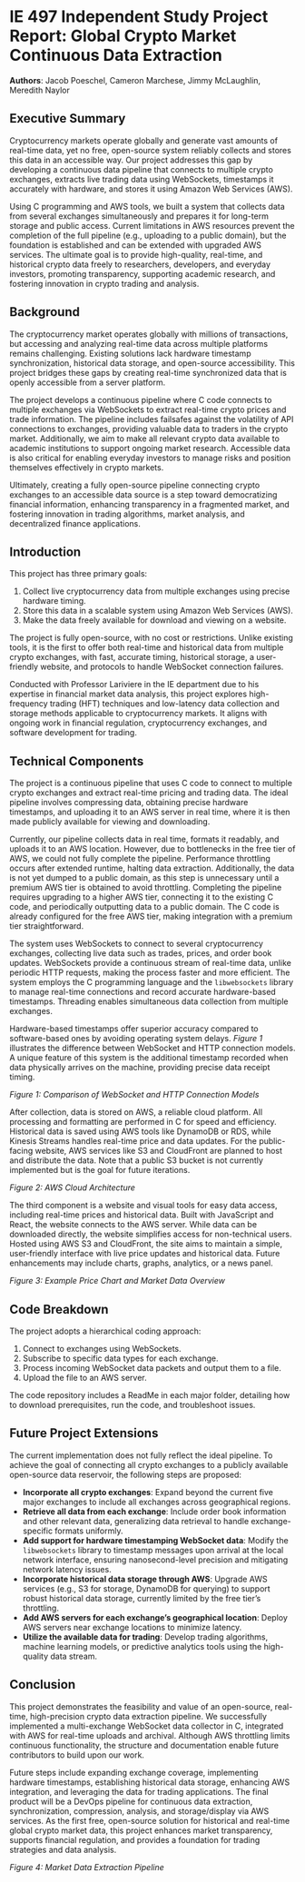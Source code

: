 # IE 497 Independent Study Project Report: Global Crypto Market Continuous Data Extraction

**Authors**: Jacob Poeschel, Cameron Marchese, Jimmy McLaughlin, Meredith Naylor

## Executive Summary
Cryptocurrency markets operate globally and generate vast amounts of real-time data, yet no free, open-source system reliably collects and stores this data in an accessible way. Our project addresses this gap by developing a continuous data pipeline that connects to multiple crypto exchanges, extracts live trading data using WebSockets, timestamps it accurately with hardware, and stores it using Amazon Web Services (AWS). 

Using C programming and AWS tools, we built a system that collects data from several exchanges simultaneously and prepares it for long-term storage and public access. Current limitations in AWS resources prevent the completion of the full pipeline (e.g., uploading to a public domain), but the foundation is established and can be extended with upgraded AWS services. The ultimate goal is to provide high-quality, real-time, and historical crypto data freely to researchers, developers, and everyday investors, promoting transparency, supporting academic research, and fostering innovation in crypto trading and analysis.

## Background
The cryptocurrency market operates globally with millions of transactions, but accessing and analyzing real-time data across multiple platforms remains challenging. Existing solutions lack hardware timestamp synchronization, historical data storage, and open-source accessibility. This project bridges these gaps by creating real-time synchronized data that is openly accessible from a server platform. 

The project develops a continuous pipeline where C code connects to multiple exchanges via WebSockets to extract real-time crypto prices and trade information. The pipeline includes failsafes against the volatility of API connections to exchanges, providing valuable data to traders in the crypto market. Additionally, we aim to make all relevant crypto data available to academic institutions to support ongoing market research. Accessible data is also critical for enabling everyday investors to manage risks and position themselves effectively in crypto markets. 

Ultimately, creating a fully open-source pipeline connecting crypto exchanges to an accessible data source is a step toward democratizing financial information, enhancing transparency in a fragmented market, and fostering innovation in trading algorithms, market analysis, and decentralized finance applications.

## Introduction
This project has three primary goals:
1. Collect live cryptocurrency data from multiple exchanges using precise hardware timing.
2. Store this data in a scalable system using Amazon Web Services (AWS).
3. Make the data freely available for download and viewing on a website.

The project is fully open-source, with no cost or restrictions. Unlike existing tools, it is the first to offer both real-time and historical data from multiple crypto exchanges, with fast, accurate timing, historical storage, a user-friendly website, and protocols to handle WebSocket connection failures. 

Conducted with Professor Lariviere in the IE department due to his expertise in financial market data analysis, this project explores high-frequency trading (HFT) techniques and low-latency data collection and storage methods applicable to cryptocurrency markets. It aligns with ongoing work in financial regulation, cryptocurrency exchanges, and software development for trading.

## Technical Components
The project is a continuous pipeline that uses C code to connect to multiple crypto exchanges and extract real-time pricing and trading data. The ideal pipeline involves compressing data, obtaining precise hardware timestamps, and uploading it to an AWS server in real time, where it is then made publicly available for viewing and downloading. 

Currently, our pipeline collects data in real time, formats it readably, and uploads it to an AWS location. However, due to bottlenecks in the free tier of AWS, we could not fully complete the pipeline. Performance throttling occurs after extended runtime, halting data extraction. Additionally, the data is not yet dumped to a public domain, as this step is unnecessary until a premium AWS tier is obtained to avoid throttling. Completing the pipeline requires upgrading to a higher AWS tier, connecting it to the existing C code, and periodically outputting data to a public domain. The C code is already configured for the free AWS tier, making integration with a premium tier straightforward.

The system uses WebSockets to connect to several cryptocurrency exchanges, collecting live data such as trades, prices, and order book updates. WebSockets provide a continuous stream of real-time data, unlike periodic HTTP requests, making the process faster and more efficient. The system employs the C programming language and the `libwebsockets` library to manage real-time connections and record accurate hardware-based timestamps. Threading enables simultaneous data collection from multiple exchanges.

Hardware-based timestamps offer superior accuracy compared to software-based ones by avoiding operating system delays. *Figure 1* illustrates the difference between WebSocket and HTTP connection models. A unique feature of this system is the additional timestamp recorded when data physically arrives on the machine, providing precise data receipt timing.

*Figure 1: Comparison of WebSocket and HTTP Connection Models*

After collection, data is stored on AWS, a reliable cloud platform. All processing and formatting are performed in C for speed and efficiency. Historical data is saved using AWS tools like DynamoDB or RDS, while Kinesis Streams handles real-time price and data updates. For the public-facing website, AWS services like S3 and CloudFront are planned to host and distribute the data. Note that a public S3 bucket is not currently implemented but is the goal for future iterations.

*Figure 2: AWS Cloud Architecture*

The third component is a website and visual tools for easy data access, including real-time prices and historical data. Built with JavaScript and React, the website connects to the AWS server. While data can be downloaded directly, the website simplifies access for non-technical users. Hosted using AWS S3 and CloudFront, the site aims to maintain a simple, user-friendly interface with live price updates and historical data. Future enhancements may include charts, graphs, analytics, or a news panel.

*Figure 3: Example Price Chart and Market Data Overview*

## Code Breakdown
The project adopts a hierarchical coding approach:
1. Connect to exchanges using WebSockets.
2. Subscribe to specific data types for each exchange.
3. Process incoming WebSocket data packets and output them to a file.
4. Upload the file to an AWS server.

The code repository includes a ReadMe in each major folder, detailing how to download prerequisites, run the code, and troubleshoot issues.

## Future Project Extensions
The current implementation does not fully reflect the ideal pipeline. To achieve the goal of connecting all crypto exchanges to a publicly available open-source data reservoir, the following steps are proposed:

- **Incorporate all crypto exchanges**: Expand beyond the current five major exchanges to include all exchanges across geographical regions.
- **Retrieve all data from each exchange**: Include order book information and other relevant data, generalizing data retrieval to handle exchange-specific formats uniformly.
- **Add support for hardware timestamping WebSocket data**: Modify the `libwebsockets` library to timestamp messages upon arrival at the local network interface, ensuring nanosecond-level precision and mitigating network latency issues.
- **Incorporate historical data storage through AWS**: Upgrade AWS services (e.g., S3 for storage, DynamoDB for querying) to support robust historical data storage, currently limited by the free tier’s throttling.
- **Add AWS servers for each exchange’s geographical location**: Deploy AWS servers near exchange locations to minimize latency.
- **Utilize the available data for trading**: Develop trading algorithms, machine learning models, or predictive analytics tools using the high-quality data stream.

## Conclusion
This project demonstrates the feasibility and value of an open-source, real-time, high-precision crypto data extraction pipeline. We successfully implemented a multi-exchange WebSocket data collector in C, integrated with AWS for real-time uploads and archival. Although AWS throttling limits continuous functionality, the structure and documentation enable future contributors to build upon our work.

Future steps include expanding exchange coverage, implementing hardware timestamps, establishing historical data storage, enhancing AWS integration, and leveraging the data for trading applications. The final product will be a DevOps pipeline for continuous data extraction, synchronization, compression, analysis, and storage/display via AWS services. As the first free, open-source solution for historical and real-time global crypto market data, this project enhances market transparency, supports financial regulation, and provides a foundation for trading strategies and data analysis.

*Figure 4: Market Data Extraction Pipeline*
